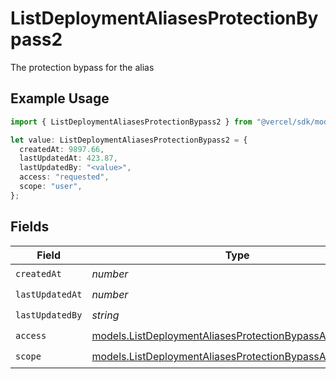 # ListDeploymentAliasesProtectionBypass2

The protection bypass for the alias

## Example Usage

```typescript
import { ListDeploymentAliasesProtectionBypass2 } from "@vercel/sdk/models/listdeploymentaliasesop.js";

let value: ListDeploymentAliasesProtectionBypass2 = {
  createdAt: 9897.66,
  lastUpdatedAt: 423.87,
  lastUpdatedBy: "<value>",
  access: "requested",
  scope: "user",
};
```

## Fields

| Field                                                                                                                      | Type                                                                                                                       | Required                                                                                                                   | Description                                                                                                                |
| -------------------------------------------------------------------------------------------------------------------------- | -------------------------------------------------------------------------------------------------------------------------- | -------------------------------------------------------------------------------------------------------------------------- | -------------------------------------------------------------------------------------------------------------------------- |
| `createdAt`                                                                                                                | *number*                                                                                                                   | :heavy_check_mark:                                                                                                         | N/A                                                                                                                        |
| `lastUpdatedAt`                                                                                                            | *number*                                                                                                                   | :heavy_check_mark:                                                                                                         | N/A                                                                                                                        |
| `lastUpdatedBy`                                                                                                            | *string*                                                                                                                   | :heavy_check_mark:                                                                                                         | N/A                                                                                                                        |
| `access`                                                                                                                   | [models.ListDeploymentAliasesProtectionBypassAccess](../models/listdeploymentaliasesprotectionbypassaccess.md)             | :heavy_check_mark:                                                                                                         | N/A                                                                                                                        |
| `scope`                                                                                                                    | [models.ListDeploymentAliasesProtectionBypassAliasesScope](../models/listdeploymentaliasesprotectionbypassaliasesscope.md) | :heavy_check_mark:                                                                                                         | N/A                                                                                                                        |